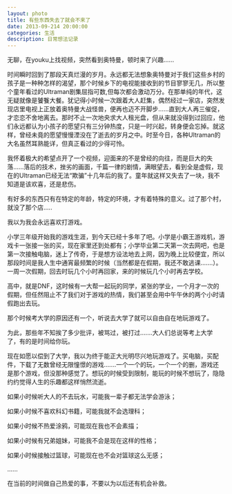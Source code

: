 ```yaml
---
layout: photo
title: 有些东西失去了就会不来了
date: 2013-09-214 20:00:00
categories: 生活
description: 日常想法记录
---
```


无聊，在youku上找视频，突然看到奥特曼，顿时来了兴趣......

时间瞬时回到了那段天真烂漫的岁月。永远都无法想象奥特曼对于我们这些乡村的孩子是一种种怎样的渴望，那个时候乡下的电视能接收到的节目寥寥无几，所以整个童年看过的Ultraman剧集屈指可数,但每次都会激动万分。在那单纯的年代，这无疑就像是饕餮大餐。犹记得小时候一次跟着大人赶集，偶然经过一家店，突然发现店里电视上正放着奥特曼大战怪兽，便再也迈不开脚步......直到大人再三催促，才恋恋不舍地离去。那时不止一次地央求大人租光盘，但从来就没得到过回应，他们永远都认为小孩子的愿望只有三分钟热度，只是一时兴起，转身便会忘掉。就这样，曾经未竟的愿望慢慢湮没在了逝去的岁月之中。时至今日，各种Ultraman的大名虽然耳熟能详，但真正看过的少得可怜。

我怀着极大的希望点开了一个视频，迎面来的不是曾经的向往，而是巨大的失落......落后的技术，挫劣的画面，千篇一律的剧情，满眼望去，看到全是虚假，现在的Ultraman已经无法“欺骗”十几年后的我了。童年就这样又失去了一块，我不知道是该欢喜，还是悲伤。

有好多的东西只有在特定的年龄，特定的环境，才有着特殊的意义。过了那个村，就没了那个店.....

我以为我会永远喜欢打游戏。

小学三年级开始我的游戏生涯，到今天已经十多年了吧。小学是小霸王游戏机，游戏卡一张接一张的买，现在家里还到处都有；小学毕业第二天第一次去网吧，也是第一次接触电脑，迷上了传奇，于是想方设法地去上网，因为晚上比较便宜，所以那段时间是我人生中通宵最频繁的时候（当然都是在假期，我还不敢逃课.......）。一周一次假期，回去时玩几个小时再回家，来的时候玩几个小时再去学校。

高中，就是DNF，这时候有一大帮一起玩的同学，紧张的学业，一个月才一次的假期，但任然阻止不了我们对于游戏的热情，我们甚至会用中午午休的两个小时请假跑出去玩。

那个时候考大学的原因还有一个，听说去大学了就可以自由自在地玩游戏了。

为此，那些年不知挨了多少批评，被骂过，被打过.......大人们总说等考上大学了，有的是时间给你玩。

现在如愿以偿到了大学，我以为终于能正大光明尽兴地玩游戏了。买电脑，买配件，下载了无数曾经无限憧憬的游戏.......一个一个的玩，一个一个的删，游戏还是那个游戏，但没那种感觉了。想玩的时候受到限制，能玩的时候不想玩了，隐隐约约觉得人生的乐趣都这样悄然流逝。

如果小时候听大人的不去玩水，可能我一辈子都无法学会游泳；

如果小时候不喜欢科幻书籍，可能我就不会选理科；

如果小时候不热爱涂鸦，可能现在我也不会素描；

如果小时候有兄弟姐妹，可能我不会是现在这样的性格；

如果小时候接触过篮球，可能现在也不会对篮球这么无感；

......

在当前的时间做自己热爱的事，不要以为以后还有机会补救。


